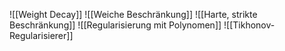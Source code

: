 ![[Weight Decay]]
![[Weiche Beschränkung]]
![[Harte, strikte Beschränkung]]
![[Regularisierung mit Polynomen]]
![[Tikhonov-Regularisierer]]